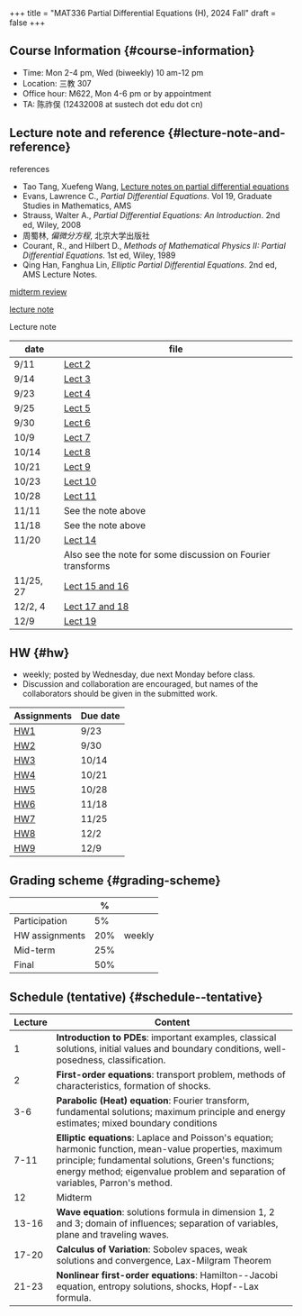 +++
title = "MAT336 Partial Differential Equations (H), 2024 Fall"
draft = false
+++

## Course Information {#course-information}

-   Time: Mon 2-4 pm, Wed (biweekly) 10 am-12 pm
-   Location: 三教 307
-   Office hour: M622, Mon 4-6 pm or by appointment
-   TA: 陈祚俣 (12432008 at sustech dot edu dot cn)


## Lecture note and reference {#lecture-note-and-reference}

references

-   Tao Tang, Xuefeng Wang, [Lecture notes on partial differential equations](./PDE-notes-TW.pdf)
-   Evans, Lawrence C.,  _Partial Differential Equations_. Vol 19, Graduate Studies in Mathematics, AMS
-   Strauss, Walter A., _Partial Differential Equations: An Introduction_. 2nd ed, Wiley, 2008
-   周蜀林, _偏微分方程_, 北京大学出版社
-   Courant, R., and Hilbert D., _Methods of Mathematical Physics II: Partial Differential Equations_. 1st ed, Wiley, 1989
-   Qing Han, Fanghua Lin, _Elliptic Partial Differential Equations_. 2nd ed, AMS Lecture Notes.

[midterm review](./review-midterm.pdf)

[lecture note](./PDE-H-note.pdf)

Lecture note

| date      | file                                                        |
|-----------|-------------------------------------------------------------|
| 9/11      | [Lect 2](./lect2.pdf)                                       |
| 9/14      | [Lect 3](./lect3.pdf)                                       |
| 9/23      | [Lect 4](./lect4.pdf)                                       |
| 9/25      | [Lect 5](./lect5.pdf)                                       |
| 9/30      | [Lect 6](./lect6.pdf)                                       |
| 10/9      | [Lect 7](./lect7.pdf)                                       |
| 10/14     | [Lect 8](./lect8.pdf)                                       |
| 10/21     | [Lect 9](./lect9.pdf)                                       |
| 10/23     | [Lect 10](./lect-10.pdf)                                    |
| 10/28     | [Lect 11](./lect-11.pdf)                                    |
| 11/11     | See the note above                                          |
| 11/18     | See the note above                                          |
| 11/20     | [Lect 14](./lect-14.pdf)                                    |
|           | Also see the note for some discussion on Fourier transforms |
| 11/25, 27 | [Lect 15 and 16](./lect-15-and-16.pdf)                      |
| 12/2, 4   | [Lect 17 and 18](./lect-17-and-18.pdf)                      |
| 12/9      | [Lect 19](./lect-19.pdf)                                    |


## HW {#hw}

-   weekly; posted by Wednesday, due next Monday before class.
-   Discussion and collaboration are encouraged, but names of the collaborators should be given in the submitted work.

| Assignments      | Due date |
|------------------|----------|
| [HW1](./hw1.pdf) | 9/23     |
| [HW2](./hw2.pdf) | 9/30     |
| [HW3](./hw3.pdf) | 10/14    |
| [HW4](./hw4.pdf) | 10/21    |
| [HW5](./hw5.pdf) | 10/28    |
| [HW6](./hw6.pdf) | 11/18    |
| [HW7](./hw7.pdf) | 11/25    |
| [HW8](./hw8.pdf) | 12/2     |
| [HW9](./hw9.pdf) | 12/9     |


## Grading scheme {#grading-scheme}

|                | %   |        |
|----------------|-----|--------|
| Participation  | 5%  |        |
| HW assignments | 20% | weekly |
| Mid-term       | 25% |        |
| Final          | 50% |        |


## Schedule (tentative) {#schedule--tentative}

| Lecture | Content                                                                                                                                                                                                                                        |
|---------|------------------------------------------------------------------------------------------------------------------------------------------------------------------------------------------------------------------------------------------------|
| 1       | **Introduction to PDEs**:  important examples, classical solutions, initial values and boundary conditions, well-posedness, classification.                                                                                                    |
| 2       | **First-order equations**:  transport problem, methods of characteristics, formation of shocks.                                                                                                                                                |
| 3-6     | **Parabolic (Heat) equation**: Fourier transform, fundamental solutions; maximum principle and energy estimates; mixed boundary conditions                                                                                                     |
| 7-11    | **Elliptic equations**: Laplace and Poisson's equation; harmonic function, mean-value properties, maximum principle; fundamental solutions, Green's functions; energy method; eigenvalue problem and separation of variables, Parron's method. |
| 12      | Midterm                                                                                                                                                                                                                                        |
| 13-16   | **Wave equation**: solutions formula in dimension 1, 2 and 3; domain of influences; separation of variables, plane and traveling waves.                                                                                                        |
| 17-20   | **Calculus of Variation**: Sobolev spaces, weak solutions and convergence, Lax-Milgram Theorem                                                                                                                                                 |
| 21-23   | **Nonlinear first-order equations**: Hamilton--Jacobi equation, entropy solutions, shocks, Hopf--Lax formula.                                                                                                                                  |
